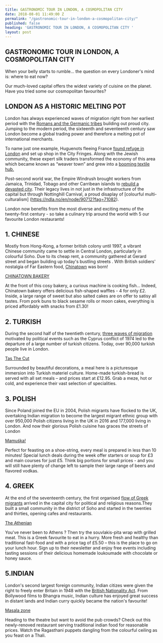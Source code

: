 ```yaml
---
title: GASTRONOMIC TOUR IN LONDON, A COSMOPOLITAN CITY
date: 2018-08-01 11:49:00 Z
permalink: "/gastronomic-tour-in-london-a-cosmopolitan-city/"
published: false
heading: 'GASTRONOMIC TOUR IN LONDON, A COSMOPOLITAN CITY '
layout: post
---
```


## GASTRONOMIC TOUR IN LONDON, A COSMOPOLITAN CITY 


When your belly starts to rumble... the question on every Londoner's mind is: where to eat now?

Our much-loved capital offers the widest variety of cuisine on the planet. Have you tried some our cosmopolitan favourites?


## LONDON AS A HISTORIC MELTING POT


London has always experienced waves of migration right from her earliest period with the [Romans and the Germanic tribes](https://www.migrationwatchuk.org/Briefingpaper/document/48) building out proud city. Jumping to the modern period, the sixteenth and seventeenth century saw London become a global trading power and therefore a melting pot of international merchants.


To name just one example, Huguenots fleeing France [found refuge in London](https://www.independent.co.uk/news/uk/home-news/refugee-week-the-huguenots-count-among-the-most-successful-of-britains-immigrants-10330066.html) and set up shop in the City Fringes. Along with the Jewish community, these expert silk traders transformed the economy of this area which became known as “weaver town” and grew into a [booming textile hub.](http://www.bbc.co.uk/legacies/immig_emig/england/london/article_1.shtml)


Post-second world war, the Empire Windrush brought workers from Jamaica, Trinidad, Tobago and other Carribean islands to [rebuild a devasted city](https://www.bbc.co.uk/newsround/43793769). Their legacy lives in not just in the infrastructure of the capital but through Nottinghill Carnival, a proud disaplay of [colourful multi-culturalism] (https://ndla.no/en/node/90712?fag=71082).



London now benefits from the most diverse and exciting menu of the twenty-first century - so take a culinary trip around the world with 5 our favourite London restaurants!
 
 


## 1. CHINESE 


Mostly from Hong-Kong, a former british colony until 1997, a vibrant Chinese community came to settle in Central London, particularly in colourful Soho. Due to its cheap rent, a community gathered at Gerard street and began building up today's bustling streets . With British soldiers' nostalgia of Far Eastern food, [Chinatown](https://chinatown.co.uk/en/about-us/) was born!

[CHINATOWN BAKERY](https://chinatown.co.uk/en/restaurant/chinatown-bakery/)

At the front of this cosy bakery, a curious machine is cooking fish... Indeed, Chinatown bakery offers delicious fish-shaped waffles - 4 for only £2. Inside, a large range of sweet but also salted cakes are on offer to satisy all tastes. From pork buns to black sesame rolls or moon cakes, everything is priced affordably with snacks from £1.30!




## 2. TURKISH 


During the second half of the twentieth century, [three waves of migration](http://www.bbc.co.uk/london/content/articles/2005/05/26/turkish_london_feature.shtml) motivated by political events such as the Cyprus conflict of 1974 led to the departure of a large number of turkish citizens. Today, over 90,000 turkish people live in London.


[Tas The Cut](https://www.tasrestaurants.co.uk/tas-the-cut)


Surrounded by beautiful decorations, a meal here is a picturesque immersion into Turkish materiel culture. Home-made turkish-bread is served with all set meals – and prices start at £12.95. Grab a meze, hot or cold, and experience their vast selection of specialities.







## 3. POLISH 


Since Poland joined the EU in 2004, Polish migrants have flocked to the UK, overtaking Indian migration to become the largest migrant ethnic group with over 950,000 Polish citizens living in the UK in 2016 and 177,000 living in London. And now their glorious Polish cuisine has graces the streets of London  

[Mamuśka!](https://mamuska.net) 


Perfect for feasting on a shoe-string, every meal is prepared in less than 10 minutes! Special lunch deals during the week offer starters or soup for £3 and main courses for just £5. Think big portions for small prices - and you will still have plenty of change left to sample their large range of beers and flavored vodkas.





## 4. GREEK 

At the end of the seventeenth century, the first organised [flow of Greek migrants](http://www.bbc.co.uk/london/content/articles/2005/05/27/greek_london_feature.shtml) arrived in the capital city for political and religious reasons.They built a small community in the district of Soho and started in the twenties and thirties, opening cafes and restaurants.


[The Athenian](https://www.theathenian.co.uk)


You've never been to Athens ? Then try the souvlakis-pita wrap with grilled meat. This is a Greek favourite to eat in a hurry. More fresh and healthy than traditional fast-food and with a price tag of £5.50 – this is the place to go on your lunch hour. Sign up to their newsletter and enjoy free events including tasting sessions of their delicious homemade loukoumade with chocolate or honey sauce.



## 5.INDIAN 


London's second largest foreign community, Indian citizes were given the right to freely enter Britain in 1948 with the [British Nationality Act](http://www.bbc.co.uk/london/content/articles/2005/05/26/indian_london_feature.shtml). From Bollywood films to Bhangra music, Indian culture has enjoyed great success in distant lands and Indian curry quickly became the nation's favourite!



[Masala zone](http://www.masalazone.com/locations/covent-garden/)


Heading to the theatre but want to avoid the pub crowds? Check out this newly-renoved restaurant serving traditional indian food for reasonable prices. Watch the Ragasthani puppets dangling from the colourful ceiling as you feast on a Thali.